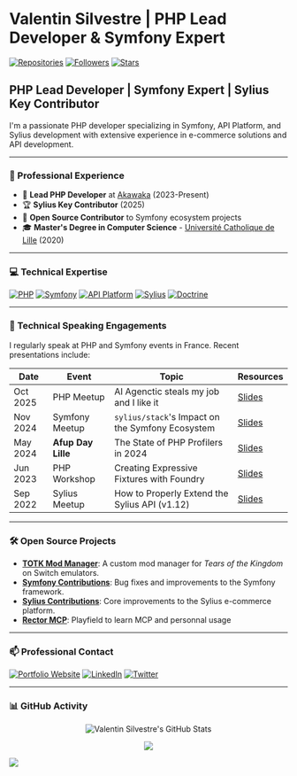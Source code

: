 # Valentin Silvestre | PHP Lead Developer & Symfony Expert

<p align="left">
  <a href="https://github.com/vasilvestre?tab=repositories" target="_blank"><img alt="Repositories" src="https://img.shields.io/badge/Repositories-20+-blueviolet?style=for-the-badge"></a>
  <a href="https://github.com/vasilvestre?tab=followers" target="_blank"><img alt="Followers" src="https://img.shields.io/github/followers/vasilvestre?style=for-the-badge&color=236ad3"></a>
  <a href="https://github.com/vasilvestre?tab=stars" target="_blank"><img alt="Stars" src="https://img.shields.io/github/stars/vasilvestre?style=for-the-badge&color=236ad3"></a>
</p>

## PHP Lead Developer | Symfony Expert | Sylius Key Contributor

I'm a passionate PHP developer specializing in Symfony, API Platform, and Sylius development with extensive experience in e-commerce solutions and API development.

---

### 🚀 Professional Experience
- 🔭 **Lead PHP Developer** at [Akawaka](https://www.akawaka.fr/) (2023-Present)
- 🏆 **Sylius Key Contributor** (2025)
- 🌱 **Open Source Contributor** to Symfony ecosystem projects
- 🎓 **Master's Degree in Computer Science** - [Université Catholique de Lille](https://www.univ-catholille.fr/) (2020)

---

### 💻 Technical Expertise
<p align="left">
  <a href="https://www.php.net/" target="_blank"><img alt="PHP" src="https://img.shields.io/badge/PHP-777BB4?style=for-the-badge&logo=php&logoColor=white"></a>
  <a href="https://symfony.com/" target="_blank"><img alt="Symfony" src="https://img.shields.io/badge/Symfony-000000?style=for-the-badge&logo=symfony&logoColor=white"></a>
  <a href="https://api-platform.com/" target="_blank"><img alt="API Platform" src="https://img.shields.io/badge/API_Platform-4299E1?style=for-the-badge&logo=api-platform&logoColor=white"></a>
  <a href="https://sylius.com/fr/" target="_blank"><img alt="Sylius" src="https://img.shields.io/badge/Sylius-1ABDE6?style=for-the-badge&logo=sylius&logoColor=white"></a>
  <a href="https://www.doctrine-project.org/" target="_blank"><img alt="Doctrine" src="https://img.shields.io/badge/Doctrine-F56D39?style=for-the-badge&logo=doctrine&logoColor=white"></a>
</p>

---

### 🎤 Technical Speaking Engagements
I regularly speak at PHP and Symfony events in France. Recent presentations include:

| Date      | Event             | Topic                                            | Resources                                                                |
|-----------|-------------------|--------------------------------------------------|--------------------------------------------------------------------------|
| Oct 2025  | PHP Meetup        | AI Agenctic steals my job and I like it          | [Slides](https://github.com/vasilvestre/opencode-slides)              |
| Nov 2024  | Symfony Meetup    | `sylius/stack`'s Impact on the Symfony Ecosystem | [Slides](https://github.com/vasilvestre/sylius-stack-slides)            |
| May 2024  | **Afup Day Lille**| The State of PHP Profilers in 2024               | [Slides](https://github.com/vasilvestre/profiler-slides)                |
| Jun 2023  | PHP Workshop      | Creating Expressive Fixtures with Foundry        | [Slides](https://github.com/vasilvestre/foundry-slides)                 |
| Sep 2022  | Sylius Meetup     | How to Properly Extend the Sylius API (v1.12)    | [Slides](https://github.com/vasilvestre/extending-sylius-1.12-09-22)    |

---

### 🛠️ Open Source Projects
- **[TOTK Mod Manager](https://github.com/vasilvestre/totk-mod-manager-for-switch-emulators)**: A custom mod manager for *Tears of the Kingdom* on Switch emulators.
- **[Symfony Contributions](https://github.com/symfony/symfony/pulls?q=author%3Avasilvestre)**: Bug fixes and improvements to the Symfony framework.
- **[Sylius Contributions](https://github.com/Sylius/Sylius/pulls?q=author%3Avasilvestre)**: Core improvements to the Sylius e-commerce platform.
- **[Rector MCP](https://github.com/vasilvestre/mcp-rector)**: Playfield to learn MCP and personnal usage 

---

### 📫 Professional Contact
<p align="left">
  <a href="https://vasilvestre.github.io/" target="_blank"><img alt="Portfolio Website" src="https://img.shields.io/badge/Portfolio-3b5998?style=for-the-badge&logo=google-chrome&logoColor=white"></a>
  <a href="https://www.linkedin.com/in/valentin-silvestre-dev/" target="_blank"><img alt="LinkedIn" src="https://img.shields.io/badge/LinkedIn-0077B5?style=for-the-badge&logo=linkedin&logoColor=white"></a>
  <a href="https://twitter.com/valentinsilves" target="_blank"><img alt="Twitter" src="https://img.shields.io/badge/Twitter-1DA1F2?style=for-the-badge&logo=twitter&logoColor=white"></a>
</p>

---

### 📊 GitHub Activity

<p align="center"> 
  <img align="center" alt="Valentin Silvestre's GitHub Stats" src="https://github-readme-stats.vercel.app/api?username=vasilvestre&count_private=1&show_icons=true" />
</p>

<p align="center">
  <img src="https://profile-counter.glitch.me/vasilvestre/count.svg" />
</p>

![](https://komarev.com/ghpvc/?username=vasilvestre)

